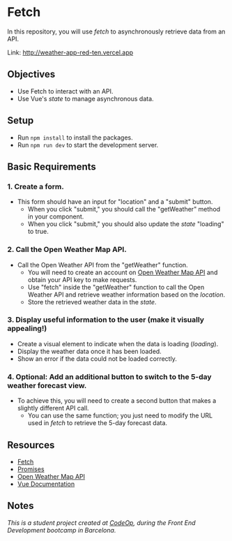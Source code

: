 # Fetch

In this repository, you will use _fetch_ to asynchronously retrieve data from an API.

Link: http://weather-app-red-ten.vercel.app

## Objectives

- Use Fetch to interact with an API.
- Use Vue's _state_ to manage asynchronous data.

## Setup

- Run `npm install` to install the packages.
- Run `npm run dev` to start the development server.

## Basic Requirements

### 1. Create a form.

- This form should have an input for "location" and a "submit" button.
  - When you click "submit," you should call the "getWeather" method in your component.
  - When you click "submit," you should also update the _state_ "loading" to true.

### 2. Call the Open Weather Map API.

- Call the Open Weather API from the "getWeather" function.
  - You will need to create an account on [Open Weather Map API](https://openweathermap.org/) and obtain your API key to make requests.
  - Use "fetch" inside the "getWeather" function to call the Open Weather API and retrieve weather information based on the _location_.
  - Store the retrieved weather data in the _state_.

### 3. Display useful information to the user (make it visually appealing!)

- Create a visual element to indicate when the data is loading (_loading_).
- Display the weather data once it has been loaded.
- Show an error if the data could not be loaded correctly.

### 4. Optional: Add an additional button to switch to the 5-day weather forecast view.

- To achieve this, you will need to create a second button that makes a slightly different API call.
  - You can use the same function; you just need to modify the URL used in _fetch_ to retrieve the 5-day forecast data.

## Resources

- [Fetch](https://developer.mozilla.org/en-US/docs/Web/API/Fetch_API/Using_Fetch)
- [Promises](https://developer.mozilla.org/en-US/docs/Web/JavaScript/Reference/Global_Objects/Promise)
- [Open Weather Map API](https://openweathermap.org/)
- [Vue Documentation](https://vuejs.org/guide/introduction.html)

## Notes

_This is a student project created at [CodeOp](http://CodeOp.tech), during the Front End Development bootcamp in Barcelona._
